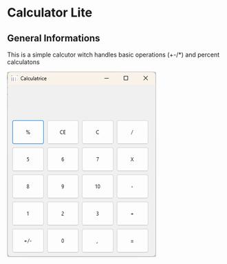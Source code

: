 # Calculator Lite

## General Informations

This is a simple calcutor witch handles basic operations (+-/*) and percent calculatons

![calculator](Resources/Calculator.png)